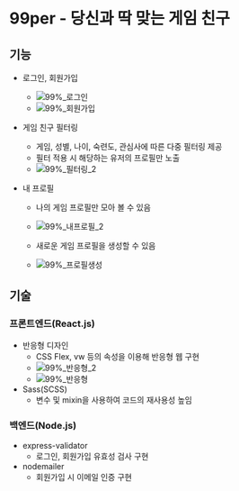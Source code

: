# 99per - 당신과 딱 맞는 게임 친구
## 기능
* 로그인, 회원가입
  - ![99%_로그인](https://github.com/creamy-ocean/e-commerce/assets/93719660/dd4003fd-c648-4624-a027-dc469112fe8d)
  - ![99%_회원가입](https://github.com/creamy-ocean/e-commerce/assets/93719660/7dea952b-f5e2-4e46-bff7-46d2cd07b977)
  
* 게임 친구 필터링
  - 게임, 성별, 나이, 숙련도, 관심사에 따른 다중 필터링 제공
  - 필터 적용 시 해당하는 유저의 프로필만 노출
  - ![99%_필터링_2](https://github.com/creamy-ocean/e-commerce/assets/93719660/0af3c01b-bfec-40ce-93c6-f8eb666eda06)
  
* 내 프로필
  - 나의 게임 프로필만 모아 볼 수 있음
  - ![99%_내프로필_2](https://github.com/creamy-ocean/e-commerce/assets/93719660/ef6fbdea-ae41-4fbe-81c9-8c1840fe679d)
  
  - 새로운 게임 프로필을 생성할 수 있음
  - ![99%_프로필생성](https://github.com/creamy-ocean/e-commerce/assets/93719660/df65a452-9990-4a90-ab65-04538f2cf03a)

## 기술
### 프론트엔드(React.js)
* 반응형 디자인
  - CSS Flex, vw 등의 속성을 이용해 반응형 웹 구현
  - ![99%_반응형_2](https://github.com/creamy-ocean/e-commerce/assets/93719660/071a1645-a185-4d23-864a-6480061091eb)
  - ![99%_반응형](https://github.com/creamy-ocean/e-commerce/assets/93719660/a603c664-0c72-4729-a489-a5db27ed0c50)
* Sass(SCSS)
  - 변수 및 mixin을 사용하여 코드의 재사용성 높임
  
### 백엔드(Node.js)
* express-validator
  - 로그인, 회원가입 유효성 검사 구현
* nodemailer
  - 회원가입 시 이메일 인증 구현
